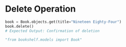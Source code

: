 # Delete Operation

```python
book = Book.objects.get(title="Nineteen Eighty-Four")
book.delete()
# Expected Output: Confirmation of deletion

"from bookshelf.models import Book"

